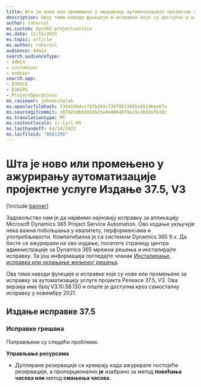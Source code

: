```yaml
---
title: Шта је ново или промењено у ажурирању аутоматизације пројектне услуге Издање 37.5, V3
description: Овај тема наводи функције и исправке које су доступне у издању Microsoft Dynamics 365 Project Service Automation Упдате Релеасе 37.5, V3.
author: ruhercul
ms.custom: dyn365-projectservice
ms.date: 11/15/2021
ms.topic: article
ms.author: ruhercul
audience: Admin
search.audienceType:
- admin
- customizer
- enduser
search.app:
- D365CE
- D365PS
- ProjectOperations
ms.reviewer: johnmichalak
ms.openlocfilehash: f36d15bdce7b7b243cf26f6513665c6519bee8fa
ms.sourcegitcommit: c0792bd65d92db25e0e8864879a19c4b93efb10c
ms.translationtype: MT
ms.contentlocale: sr-Cyrl-RS
ms.lasthandoff: 04/14/2022
ms.locfileid: "8601191"
---
```

# <a name="whats-new-or-changed-in-project-service-automation-update-release-375-v3"></a>Шта је ново или промењено у ажурирању аутоматизације пројектне услуге Издање 37.5, V3

[!include [banner](../includes/psa-now-project-operations.md)]

Задовољство нам је да најавимо најновију исправку за апликацију Microsoft Dynamics 365 Project Service Automation. Ово издање укључује нека важна побољшања у квалитету, перформансама и употребљивости. Компатибилна је са системом Dynamics 365 9.x. Да бисте се ажурирали на ово издање, посетите страницу центра администрације за Dynamics 365 мрежна решења и инсталирајте исправку. За још информација погледајте чланак [Инсталирање, исправка или уклањање жељеног решења](/power-platform/admin/install-remove-preferred-solution).

Ова тема наводи функције и исправке које су нове или промењене за исправку за аутоматизацију услуге пројекта Релеасе 37.5, V3. Ова верзија има број V3.10.58.130 и опште је доступна кроз самосталну исправку у новембру 2021.

## <a name="update-release-375"></a>Издање исправке 37.5

### <a name="bug-fixes"></a>Исправке грешака

Поправљени су следећи проблеми.

**Управљање ресурсима**
- Дуплиране резервације се креирају када ажурирате постојеће резервације, а пропорционално **је** изабрано за метод **повећања часова или** метод **смањења часова**.
